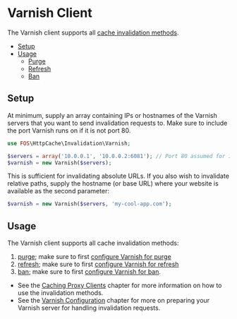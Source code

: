 Varnish Client
==============

The Varnish client supports all [cache invalidation methods](proxy-clients.md).

* [Setup](#setup)
* [Usage](#usage)
  * [Purge](#purge)
  * [Refresh](#refresh)
  * [Ban](#ban)

Setup
-----

At minimum, supply an array containing IPs or hostnames of the Varnish servers
that you want to send invalidation requests to. Make sure to include the port
Varnish runs on if it is not port 80.

```php
use FOS\HttpCache\Invalidation\Varnish;

$servers = array('10.0.0.1', '10.0.0.2:6081'); // Port 80 assumed for 10.0.0.1
$varnish = new Varnish($servers);
```

This is sufficient for invalidating absolute URLs. If you also wish to
invalidate relative paths, supply the hostname (or base URL) where your website
is available as the second parameter:

```php
$varnish = new Varnish($servers, 'my-cool-app.com');
```

Usage
-----

The Varnish client supports all cache invalidation methods:
1. [purge](proxy-clients.md#purge); make sure to first [configure Varnish for purge](varnish-configuration.md#purge)
2. [refresh](proxy-clients.md#refresh); make sure to first [configure Varnish for refresh](varnish-configuration.md#refresh)
3. [ban](proxy-clients.md#ban); make sure to first [configure Varnish for ban](varnish-configuration.md#ban).

* See the [Caching Proxy Clients](proxy-clients.md) chapter for more information
  on how to use the invalidation methods.
* See the [Varnish Configuration](varnish-configuration.md) chapter for more on
  preparing your Varnish server for handling invalidation requests.